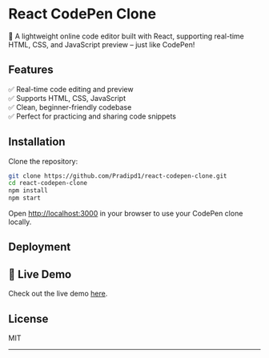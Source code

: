 # React CodePen Clone

🚀 A lightweight online code editor built with React, supporting real-time HTML, CSS, and JavaScript preview – just like CodePen!

## Features

✅ Real-time code editing and preview  
✅ Supports HTML, CSS, JavaScript  
✅ Clean, beginner-friendly codebase  
✅ Perfect for practicing and sharing code snippets

## Installation

Clone the repository:

```bash
git clone https://github.com/Pradipd1/react-codepen-clone.git
cd react-codepen-clone
npm install
npm start
```
Open [http://localhost:3000](http://localhost:3000) in your browser to use your CodePen clone locally.

## Deployment

## 🚀 Live Demo

Check out the live demo [here](https://react-codepen-clone-5y1v-git-main-pradip-dhakals-projects.vercel.app).


## License

MIT

---


